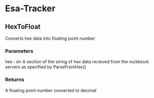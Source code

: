 # Esa-Tracker

HexToFloat
----------

Converts hex data into floating point number

### Parameters
hex : str
  A section of the string of hex data recieved from the rockblock servers as specified by ParseFromHex()

### Returns
  A floating point number converted to decimal
